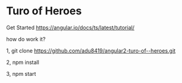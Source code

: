 Turo of Heroes
===================================
Get Started https://angular.io/docs/ts/latest/tutorial/

how do work it?
>
1, git clone https://github.com/adu8419/angular2-turo-of--heroes.git
>
2, npm install
>
3, npm start

